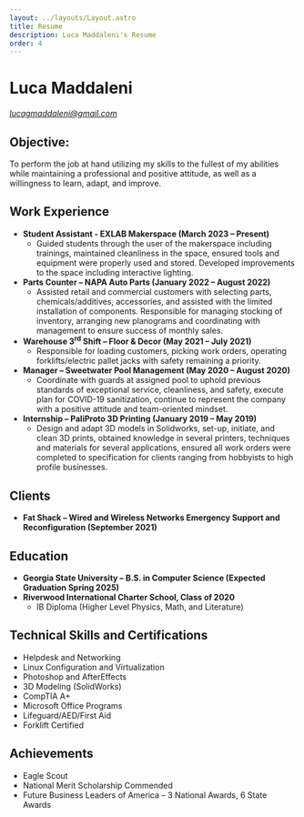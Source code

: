 ```yaml
---
layout: ../layouts/Layout.astro
title: Resume
description: Luca Maddaleni's Resume
order: 4
---
```


# Luca Maddaleni
<p><a href="mailto:lucagmaddaleni@gmail.com"><em>lucagmaddaleni@gmail.com</em></a></p>

## Objective:
To perform the job at hand utilizing my skills to the fullest of my abilities while maintaining a professional and positive attitude, as well as a willingness to learn, adapt, and improve.

## Work Experience
- **Student Assistant - EXLAB Makerspace (March 2023 – Present)**
  - Guided students through the user of the makerspace including trainings, maintained cleanliness in the space, ensured tools and equipment were properly used and stored. Developed improvements to the space including interactive lighting.
- **Parts Counter – NAPA Auto Parts (January 2022 – August 2022)**
  - Assisted retail and commercial customers with selecting parts, chemicals/additives, accessories, and assisted with the limited installation of components. Responsible for managing stocking of inventory, arranging new planograms and coordinating with management to ensure success of monthly sales.
- **Warehouse 3<sup>rd</sup> Shift – Floor &amp; Decor (May 2021 – July 2021)**
  - Responsible for loading customers, picking work orders, operating forklifts/electric pallet jacks with safety remaining a priority.
- **Manager – Sweetwater Pool Management (May 2020 – August 2020)**
  - Coordinate with guards at assigned pool to uphold previous standards of exceptional service, cleanliness, and safety, execute plan for COVID-19 sanitization, continue to represent the company with a positive attitude and team-oriented mindset.
- **Internship – PaliProto 3D Printing (January 2019 – May 2019)**
  - Design and adapt 3D models in Solidworks, set-up, initiate, and clean 3D prints, obtained knowledge in several printers, techniques and materials for several applications, ensured all work orders were completed to specification for clients ranging from hobbyists to high profile businesses.

## Clients
- **Fat Shack – Wired and Wireless Networks Emergency Support and Reconfiguration (September 2021)**

## Education
- **Georgia State University – B.S. in Computer Science (Expected Graduation Spring 2025)**
- **Riverwood International Charter School, Class of 2020**
  - IB Diploma (Higher Level Physics, Math, and Literature)

## Technical Skills and Certifications
- Helpdesk and Networking
- Linux Configuration and Virtualization
- Photoshop and AfterEffects
- 3D Modeling (SolidWorks)
- CompTIA A+
- Microsoft Office Programs
- Lifeguard/AED/First Aid
- Forklift Certified

## Achievements
- Eagle Scout
- National Merit Scholarship Commended
- Future Business Leaders of America – 3 National Awards, 6 State Awards